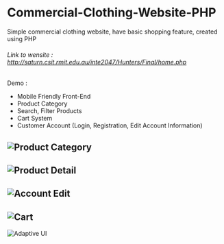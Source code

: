 # Commercial-Clothing-Website-PHP
Simple commercial clothing website, have basic shopping feature, created using PHP

###### Link to wensite : http://saturn.csit.rmit.edu.au/inte2047/Hunters/Final/home.php

Demo :

- Mobile Friendly Front-End
- Product Category
- Search, Filter Products
- Cart System
- Customer Account (Login, Registration, Edit Account Information)

![Product Category](https://github.com/rmit-s3608452-Doan-QuangMinh/Commercial-Clothing-Website-PHP/blob/master/demo-pic/product-category.PNG)
-----
![Product Detail](https://github.com/rmit-s3608452-Doan-QuangMinh/Commercial-Clothing-Website-PHP/blob/master/demo-pic/Detail.PNG)
-----
![Account Edit](https://github.com/rmit-s3608452-Doan-QuangMinh/Commercial-Clothing-Website-PHP/blob/master/demo-pic/account-edit.PNG)
-----
![Cart](https://github.com/rmit-s3608452-Doan-QuangMinh/Commercial-Clothing-Website-PHP/blob/master/demo-pic/Cart.PNG)
-----
![Adaptive UI](https://github.com/rmit-s3608452-Doan-QuangMinh/Commercial-Clothing-Website-PHP/blob/master/demo-pic/adaptive.PNG)